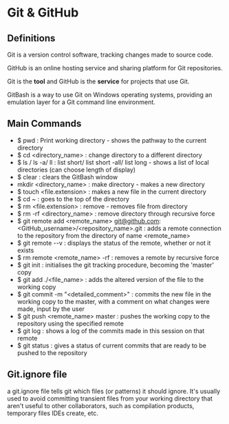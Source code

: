 # Git & GitHub

## Definitions

Git is a version control software, tracking changes made to source code.

GitHub is an online hosting service and sharing platform for Git repositories.

Git is the **tool** and GitHub is the **service** for projects that use Git.

GitBash is a way to use Git on Windows operating systems, providing an emulation layer for a Git command line environment.

## Main Commands

- $ pwd : Print working directory - shows the pathway to the current directory
- $ cd <directory_name> : change directory to a different directory
- $ ls / ls -a/ ll : list short/ list short -all/ list long - shows a list of local directories (can choose length of display)
- $ clear : clears the GitBash window
- mkdir <directory_name> : make directory <name> - makes a new directory
- $ touch <file.extension> : makes a new file in the current directory
- $ cd ~ : goes to the top of the directory
- $ rm <file.extension> : remove <file name> - removes file from directory
- $ rm -rf <directory_name> : remove directory through recursive force
- $ git remote add <remote_name> git@github.com:<GitHub_username>/<repository_name>.git : adds a remote connection to the repository from the directory of name <remote_name>
- $ git remote --v : displays the status of the remote, whether or not it exists
- $ rm remote <remote_name> -rf : removes a remote by recursive force
- $ git init : initialises the git tracking procedure, becoming the 'master' copy
- $ git add ./<file_name> : adds the altered version of the file to the working copy
- $ git commit -m "<detailed_comment>" : commits the new file in the working copy to the master, with a comment on what changes were made, input by the user
- $ git push <remote_name> master : pushes the working copy to the repository using the specified remote
- $ git log : shows a log of the commits made in this session on that remote
- $ git status : gives a status of current commits that are ready to be pushed to the repository

## Git.ignore file

a git.ignore file tells git which files (or patterns) it should ignore. It's usually used to avoid committing transient files from your working directory that aren't useful to other collaborators, such as compilation products, temporary files IDEs create, etc.
